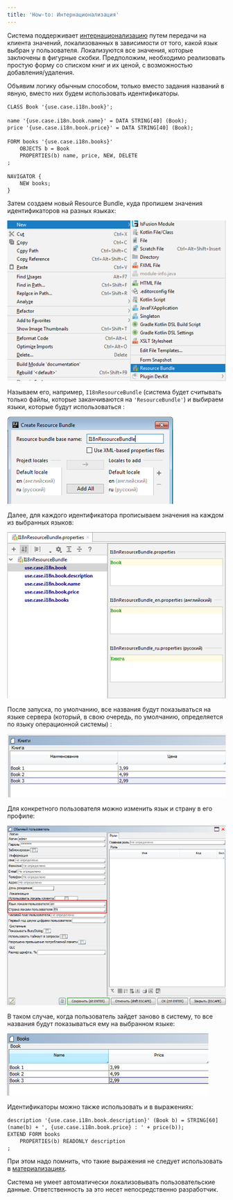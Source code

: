 ```yaml
---
title: 'How-to: Интернационализация'
---
```


Система поддерживает [интернационализацию](Internationalization.md) путем передачи на клиента значений, локализованных в зависимости от того, какой язык выбран у пользователя. Локализуются все значения, которые заключены в фигурные скобки. Предположим, необходимо реализовать простую форму со списком книг и их ценой, с возможностью добавления/удаления.

Объявим логику обычным способом, только вместо задания названий в явную, вместо них будем использовать идентификаторы.

```lsf
CLASS Book '{use.case.i18n.book}';

name '{use.case.i18n.book.name}' = DATA STRING[40] (Book);
price '{use.case.i18n.book.price}' = DATA STRING[40] (Book);

FORM books '{use.case.i18n.books}'
    OBJECTS b = Book
    PROPERTIES(b) name, price, NEW, DELETE
;

NAVIGATOR {
    NEW books;
}
```

Затем создаем новый Resource Bundle, куда пропишем значения идентификаторов на разных языках:

![](images/How-to_Internationalization_newRB.png)

Называем его, например, `I18nResourceBundle` (система будет считывать только файлы, которые заканчиваются на `'ResourceBundle'`) и выбираем языки, которые будут использоваться :

![](images/How-to_Internationalization_RBlang.png)

Далее, для каждого идентификатора прописываем значения на каждом из выбранных языков:

![](images/How-to_Internationalization_RBprop.png)

После запуска, по умолчанию, все названия будут показываться на языке сервера (который, в свою очередь, по умолчанию, определяется по языку операционной системы) :

![](images/How-to_Internationalization_exRU.png)

Для конкретного пользователя можно изменить язык и страну в его профиле:

![](images/How-to_Internationalization_langChange.png)

В таком случае, когда пользователь зайдет заново в систему, то все названия будут показываться ему на выбранном языке:

![](images/How-to_Internationalization_exEN.png)

Идентификаторы можно также использовать и в выражениях:

```lsf
description '{use.case.i18n.book.description}' (Book b) = STRING[60] (name(b) + ', {use.case.i18n.book.price} : ' + price(b));
EXTEND FORM books
    PROPERTIES(b) READONLY description
;
```

При этом надо помнить, что такие выражения не следует использовать в [материализациях](Materializations.md). 

Система не умеет автоматически локализовывать пользовательские данные. Ответственность за это несет непосредственно разработчик.
